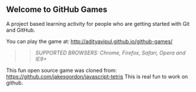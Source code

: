 ## Welcome to GitHub Games

A project based learning activity for people who are getting started with Git and GitHub.

You can play the game at: http://adityavipul.github.io/github-games/

>> _*SUPPORTED BROWSERS*: Chrome, Firefox, Safari, Opera and IE9+_

This fun open source game was cloned from: https://github.com/jakesgordon/javascript-tetris
This is real fun to work on github.
